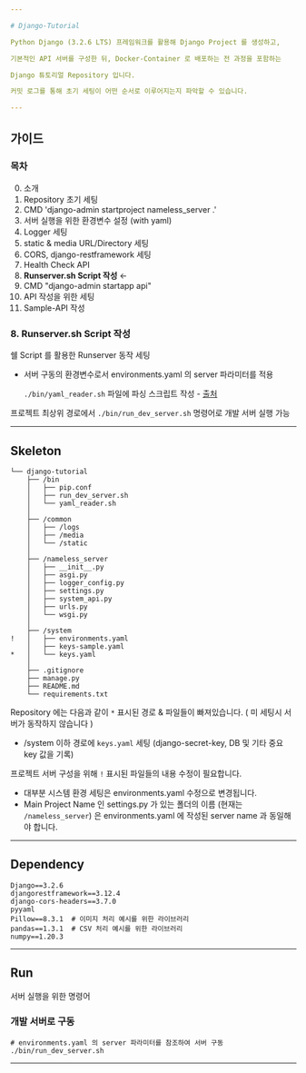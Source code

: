 ```yaml
---

# Django-Tutorial

Python Django (3.2.6 LTS) 프레임워크를 활용해 Django Project 를 생성하고,

기본적인 API 서버를 구성한 뒤, Docker-Container 로 배포하는 전 과정을 포함하는

Django 튜토리얼 Repository 입니다.

커밋 로그를 통해 초기 세팅이 어떤 순서로 이루어지는지 파악할 수 있습니다.

---
```


## 가이드

### 목차

0. 소개
1. Repository 초기 세팅
2. CMD 'django-admin startproject nameless_server .'
3. 서버 실행을 위한 환경변수 설정 (with yaml)
4. Logger 세팅
5. static & media URL/Directory 세팅
6. CORS, django-restframework 세팅
7. Health Check API
8. **Runserver.sh Script 작성** ←
9. CMD "django-admin startapp api"
10. API 작성을 위한 세팅
11. Sample-API 작성

### 8. Runserver.sh Script 작성

쉘 Script 를 활용한 Runserver 동작 세팅

- 서버 구동의 환경변수로서 environments.yaml 의 server 파라미터를 적용

  `./bin/yaml_reader.sh` 파일에 파싱 스크립트 작성 - [출처](https://gist.github.com/pkuczynski/8665367)

프로젝트 최상위 경로에서 `./bin/run_dev_server.sh` 명령어로 개발 서버 실행 가능

---

## Skeleton

```
└── django-tutorial
    ├── /bin
    │   ├── pip.conf
    │   ├── run_dev_server.sh
    │   └── yaml_reader.sh
    │
    ├── /common
    │   ├── /logs
    │   ├── /media
    │   └── /static
    │
    ├── /nameless_server
    │   ├── __init__.py
    │   ├── asgi.py
    │   ├── logger_config.py
    │   ├── settings.py
    │   ├── system_api.py
    │   ├── urls.py
    │   └── wsgi.py
    │
    ├── /system
!   │   ├── environments.yaml
    │   ├── keys-sample.yaml
*   │   └── keys.yaml
    │
    ├── .gitignore
    ├── manage.py
    ├── README.md
    └── requirements.txt
```
Repository 에는 다음과 같이 `*` 표시된 경로 & 파일들이 빠져있습니다.
( 미 세팅시 서버가 동작하지 않습니다 )
- /system 이하 경로에 `keys.yaml` 세팅 (django-secret-key, DB 및 기타 중요 key 값을 기록)

프로젝트 서버 구성을 위해 `!` 표시된 파일들의 내용 수정이 필요합니다.
- 대부분 시스템 환경 세팅은 environments.yaml 수정으로 변경됩니다.
- Main Project Name 인 settings.py 가 있는 폴더의 이름 (현재는 `/nameless_server`) 은 environments.yaml 에 작성된 server name 과 동일해야 합니다.

---

## Dependency

```
Django==3.2.6
djangorestframework==3.12.4
django-cors-headers==3.7.0
pyyaml
Pillow==8.3.1  # 이미지 처리 예시를 위한 라이브러리
pandas==1.3.1  # CSV 처리 예시를 위한 라이브러리
numpy==1.20.3
```

---

## Run

서버 실행을 위한 명령어

### 개발 서버로 구동
```
# environments.yaml 의 server 파라미터를 참조하여 서버 구동
./bin/run_dev_server.sh
```

---